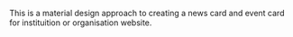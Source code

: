 This is a material design approach to creating a news card and event card  for instituition or organisation website. 